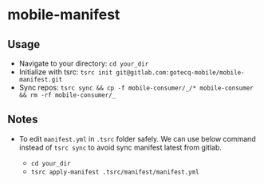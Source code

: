 # mobile-manifest

## Usage

- Navigate to your directory: `cd your_dir`
- Initialize with tsrc: `tsrc init git@gitlab.com:gotecq-mobile/mobile-manifest.git`
- Sync repos: `tsrc sync && cp -f mobile-consumer/_/* mobile-consumer && rm -rf mobile-consumer/_`

## Notes

- To edit `manifest.yml` in `.tsrc` folder safely. We can use below command instead of `tsrc sync` to avoid sync manifest latest from gitlab.

    + `cd your_dir`
    + `tsrc apply-manifest .tsrc/manifest/manifest.yml`
